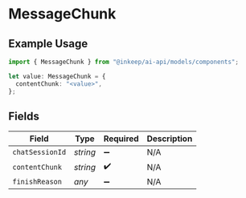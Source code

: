 # MessageChunk

## Example Usage

```typescript
import { MessageChunk } from "@inkeep/ai-api/models/components";

let value: MessageChunk = {
  contentChunk: "<value>",
};
```

## Fields

| Field              | Type               | Required           | Description        |
| ------------------ | ------------------ | ------------------ | ------------------ |
| `chatSessionId`    | *string*           | :heavy_minus_sign: | N/A                |
| `contentChunk`     | *string*           | :heavy_check_mark: | N/A                |
| `finishReason`     | *any*              | :heavy_minus_sign: | N/A                |